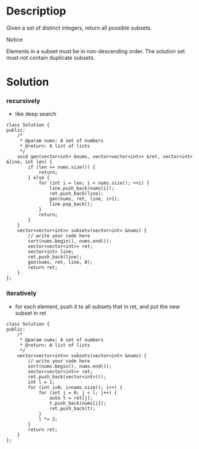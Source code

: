 # Descriptiop

Given a set of distinct integers, return all possible subsets.

 Notice

Elements in a subset must be in non-descending order.
The solution set must not contain duplicate subsets.

# Solution

### recursively
- like deep search
```
class Solution {
public:
    /*
     * @param nums: A set of numbers
     * @return: A list of lists
     */
    void gen(vector<int> &nums, vector<vector<int>> &ret, vector<int> &line, int len) {
        if (len >= nums.size()) {
            return;
        } else {
            for (int i = len; i < nums.size(); ++i) {
                line.push_back(nums[i]);
                ret.push_back(line);
                gen(nums, ret, line, i+1);
                line.pop_back();
            }
            return;
        }
    }
    vector<vector<int>> subsets(vector<int> &nums) {
        // write your code here
        sort(nums.begin(), nums.end());
        vector<vector<int>> ret;
        vector<int> line;
        ret.push_back(line);
        gen(nums, ret, line, 0);
        return ret;
    }
};

```

### iteratively
- for each element, push it to all subsets that in ret, and put the new subset in ret
```
class Solution {
public:
    /*
     * @param nums: A set of numbers
     * @return: A list of lists
     */
    vector<vector<int>> subsets(vector<int> &nums) {
        // write your code here
        sort(nums.begin(), nums.end());
        vector<vector<int>> ret;
        ret.push_back(vector<int>());
        int l = 1;
        for (int i=0; i<nums.size(); i++) {
            for (int j = 0; j < l; j++) {
                auto t = ret[j];
                t.push_back(nums[i]);
                ret.push_back(t);
            }
            l *= 2;
        }
        return ret;
    }
};
```
